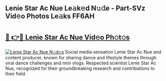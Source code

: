 ## Lenie Star Ac Nue Le𝚊k𝚎d N𝚞𝚍e - Part-SVz Vid𝚎o Photos Le𝚊ks FF6AH

# <h2><a href="http://fb3gt8g.evod.top/?m=Lenie+Star+Ac+Nue">🔗 👉🔴 Lenie Star Ac Nue Vid𝚎o Ph𝚘t𝚘s</a></h2>

[![Lenie Star Ac Nue N𝚞d𝚎s](https://i.imgur.com/8V9OHl7.gif)](http://fb3gt8g.evod.top/?m=Lenie+Star+Ac+Nue)
Social media sensation Lenie Star Ac Nue and content producer, known for sharing dance and lifestyle themes through viral dance challenges and mini vlogs. Respected scientist Lenie Star Ac Nue, recognized for their groundbreaking research and contributions to their field. 
